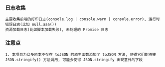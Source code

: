 ### 日志收集

    主要收集前端的打印日志(console.log | console.warn | console.error), 运行时错误日志(比如 null.aaa())  
    资源加载日志(比如脚本加载失败), 未处理的 Promise 日志

### 注意点
    1. 本项目为众多原本不存在 toJSON 的原生函数添加了 toJSON 方法, 使得它们能够被 JSON.stringify() 方法调用, 可能会使得 JSON.stringify 出现意外的字段  
